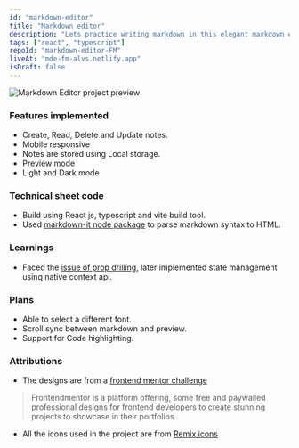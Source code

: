 ```yaml
---
id: "markdown-editor"
title: "Markdown editor"
description: "Lets practice writing markdown in this elegant markdown editor"
tags: ["react", "typescript"]
repoId: "markdown-editor-FM"
liveAt: "mde-fm-alvs.netlify.app"
isDraft: false
---
```


![Markdown Editor project preview](/assets/img/markdown-editor-thumb.png)

### Features implemented

-   Create, Read, Delete and Update notes.
-   Mobile responsive
-   Notes are stored using Local storage.
-   Preview mode
-   Light and Dark mode

### Technical sheet code

-   Build using React js, typescript and vite build tool.
-   Used [markdown-it node package](https://www.npmjs.com/package/markdown-it) to parse markdown syntax to HTML.

### Learnings

-   Faced the [issue of prop drilling](https://www.freecodecamp.org/news/avoid-prop-drilling-with-react-context-api/), later implemented state management using native context api.

### Plans

-   Able to select a different font.
-   Scroll sync between markdown and preview.
-   Support for Code highlighting.

### Attributions

-   The designs are from a [frontend mentor challenge](https://www.frontendmentor.io/challenges/inbrowser-markdown-editor-r16TrrQX9)

> Frontendmentor is a platform offering, some free and paywalled professional designs for frontend developers to create stunning projects to showcase in their portfolios.

-   All the icons used in the project are from [Remix icons](https://remixicon.com/)
